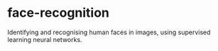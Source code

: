 # face-recognition
Identifying and recognising human faces in images, using supervised learning neural networks.
